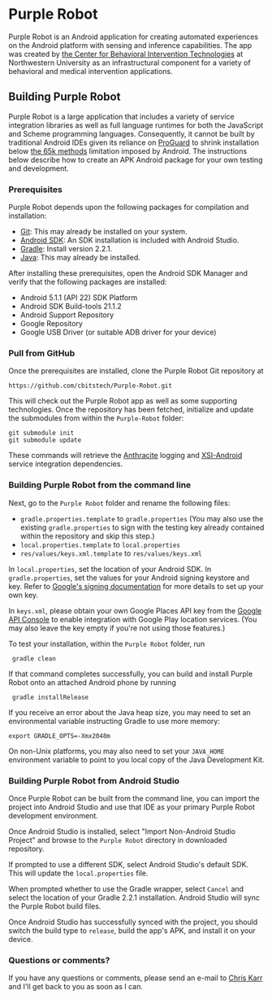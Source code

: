 Purple Robot
====================

Purple Robot is an Android application for creating automated experiences on the Android platform with sensing and inference capabilities. The app was created by [the Center for Behavioral Intervention Technologies](http://cbits.northwestern.edu) at Northwestern University as an infrastructural component for a variety of behavioral and medical intervention applications.


## Building Purple Robot

Purple Robot is a large application that includes a variety of service integration libraries as well as full language runtimes for both the JavaScript and Scheme programming languages. Consequently, it cannot be built by traditional Android IDEs given its reliance on [ProGuard](http://proguard.sourceforge.net/) to shrink installation below [the 65k methods](https://code.google.com/p/android/issues/detail?id=58008) limitation imposed by Android. The instructions below describe how to create an APK Android package for your own testing and development.

### Prerequisites

Purple Robot depends upon the following packages for compilation and installation:

* [Git](http://git-scm.com/): This may already be installed on your system.
* [Android SDK](http://developer.android.com/sdk/index.html): An SDK installation is included with Android Studio.
* [Gradle](http://www.gradle.org/): Install version 2.2.1.
* [Java](http://www.oracle.com/technetwork/java/index.html): This may already be installed.

After installing these prerequisites, open the Android SDK Manager and verify that the following packages are installed:

* Android 5.1.1 (API 22) SDK Platform
* Android SDK Build-tools 21.1.2
* Android Support Repository
* Google Repository
* Google USB Driver (or suitable ADB driver for your device)

### Pull from GitHub

Once the prerequisites are installed, clone the Purple Robot Git repository at

    https://github.com/cbitstech/Purple-Robot.git
  
This will check out the Purple Robot app as well as some supporting technologies. Once the repository has been fetched, initialize and update the submodules from within the `Purple-Robot` folder:

    git submodule init
    git submodule update

These commands will retrieve the [Anthracite](https://github.com/cbitstech/anthracite-clients-android) logging and [XSI-Android](https://github.com/cbitstech/xsi-android) service integration dependencies.

### Building Purple Robot from the command line

Next, go to the `Purple Robot` folder and rename the following files:

* `gradle.properties.template` to `gradle.properties` (You may also use the existing `gradle.properties` to sign with the testing key already contained within the repository and skip this step.)
* `local.properties.template` to `local.properties`
* `res/values/keys.xml.template` to `res/values/keys.xml`
    
In `local.properties`, set the location of your Android SDK. In `gradle.properties`, set the values for your Android signing keystore and key. Refer to [Google's signing documentation](http://developer.android.com/tools/publishing/app-signing.html) for more details to set up your own key.

In `keys.xml`, please obtain your own Google Places API key from the [Google API Console](https://code.google.com/apis/console/?pli=1) to enable integration with Google Play location services. (You may also leave the key empty if you're not using those features.)

To test your installation, within the `Purple Robot` folder, run

     gradle clean
    
If that command completes successfully, you can build and install Purple Robot onto an attached Android phone by running

     gradle installRelease
    
If you receive an error about the Java heap size, you may need to set an environmental variable instructing Gradle to use more memory:

    export GRADLE_OPTS=-Xmx2048m
    
On non-Unix platforms, you may also need to set your `JAVA_HOME` environment variable to point to you local copy of the Java Development Kit.

### Building Purple Robot from Android Studio

Once Purple Robot can be built from the command line, you can import the project into Android Studio and use that IDE as your primary Purple Robot development environment.

Once Android Studio is installed, select "Import Non-Android Studio Project" and browse to the `Purple Robot` directory in downloaded repository.

If prompted to use a different SDK, select Android Studio's default SDK. This will update the `local.properties` file.

When prompted whether to use the Gradle wrapper, select `Cancel` and select the location of your Gradle 2.2.1 installation. Android Studio will sync the Purple Robot build files.

Once Android Studio has successfully synced with the project, you should switch the build type to `release`, build the app's APK, and install it on your device.


### Questions or comments?

If you have any questions or comments, please send an e-mail to [Chris Karr](mailto:c-karr@northwestern.edu) and I'll get back to you as soon as I can.
